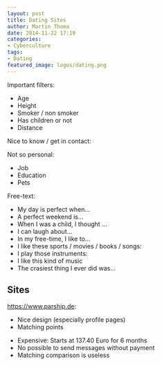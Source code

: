 ```yaml
---
layout: post
title: Dating Sites
author: Martin Thoma
date: 2014-11-22 17:19
categories:
- Cyberculture
tags:
- Dating
featured_image: logos/dating.png
---
```


Important filters:

* Age
* Height
* Smoker / non smoker
* Has children or not
* Distance

Nice to know / get in contact:

Not so personal:

* Job
* Education
* Pets

Free-text:

* My day is perfect when...
* A perfect weekend is...
* When I was a child, I thought ...
* I can laugh about...
* In my free-time, I like to...
* I like these sports / movies / books / songs:
* I play those instruments:
* I like this kind of music
* The crasiest thing I ever did was...

## Sites

https://www.parship.de:

+ Nice design (especially profile pages)
+ Matching points

- Expensive: Starts at 137.40 Euro for 6 months
- No possible to send messages without payment
- Matching comparison is useless